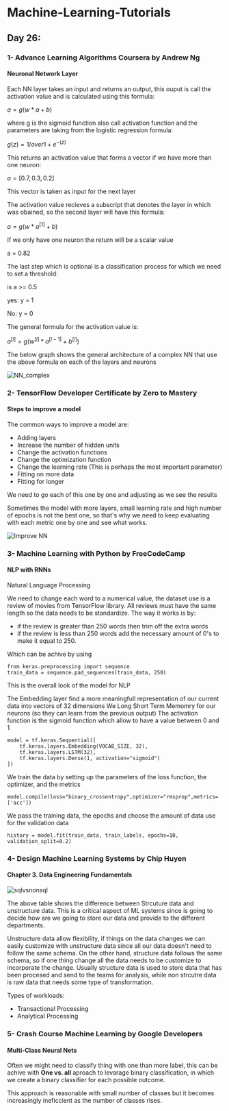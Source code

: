# Machine-Learning-Tutorials

## Day 26:

### 1- Advance Learning Algorithms Coursera by Andrew Ng

#### Neuronal Network Layer

Each NN layer takes an input and returns an output, this ouput is call the activation value and is calculated using this formula:

$a = g(w * a + b)$

where g is the sigmoid function also call activation function and the parameters are taking from the logistic regression formula:

$g(z) = 1/over 1 + e^{-(z)}$

This returns an activation value that forms a vector if we have more than one neuron:

$a = [0.7, 0.3, 0.2]$

This vector is taken as input for the next layer

The activation value recieves a subscript that denotes the layer in which was obained, so the second layer will have this formula:

$a = g(w * a^{[1]} + b)$

If we only have one neuron the return will be a scalar value 

a = 0.82

The last step which is optional is a classification process for which we need to set a threshold:

is a >= 0.5

yes: y = 1

No: y = 0

The general formula for the activation value is:

$a^{[l]} = g(w^{[l]} * a^{[l-1]} + b^{[l]})$

The below graph shows the general architecture of a complex NN that use the above formula on each of the layers and neurons

![NN_complex](https://user-images.githubusercontent.com/46135649/182147605-17f0f0b9-5c70-4dbb-91a7-e73da330be19.png)


### 2- TensorFlow Developer Certificate by Zero to Mastery

#### Steps to improve a model

The common ways to improve a model are:

- Adding layers
- Increase the number of hidden units
- Change the activation functions
- Change the optimization function
- Change the learning rate (This is perhaps the most important parameter)
- Fitting on more data
- Fitting for longer

We need to go each of this one by one and adjusting as we see the results

Sometimes the model with more layers, small learning rate and high number of epochs is not the best one, so that's why we need to keep evaluating with each metric one by one and see what works. 

![Improve NN](https://user-images.githubusercontent.com/46135649/182184699-d1f67197-190d-44ff-876a-6b50f40b1d2c.png)


### 3- Machine Learning with Python by FreeCodeCamp

#### NLP with RNNs

Natural Language Processing

We need to change each word to a numerical value, the dataset use is a review of movies from TensorFlow library. All reviews must have the same length so the data needs to be standardize. The way it works is by:

- if the review is greater than 250 words then trim off the extra words
- if the review is less than 250 words add the necessary amount of 0's to make it equal to 250.

Which can be achive by using 
```
from keras.preprocessing import sequence
train_data = sequence.pad_sequences(train_data, 250)
```
This is the overall look of the model for NLP

The Embedding layer find a more meaningfull representation of our current data into vectors of 32 dimensions
We Long Short Term Memomry for our neurons (so they can learn from the previous output)
The activation function is the sigmoid function which allow to have a value between 0 and 1

```
model = tf.keras.Sequential([
    tf.keras.layers.Embedding(VOCAB_SIZE, 32),
    tf.keras.layers.LSTM(32),
    tf.keras.layers.Dense(1, activation="sigmoid")
])
```

We train the data by setting up the parameters of the loss function, the optimizer, and the metrics

```
model.compile(loss="binary_crossentropy",optimizer="rmsprop",metrics=['acc'])
```

We pass the training data, the epochs and choose the amount of data use for the validation data

```
history = model.fit(train_data, train_labels, epochs=10, validation_split=0.2)
```

### 4- Design Machine Learning Systems by Chip Huyen

#### Chapter 3. Data Engineering Fundamentals

![sqlvsnonsql](https://user-images.githubusercontent.com/46135649/182207369-f9e019e7-d8c3-4c18-9c5c-314ab068ef50.png)

The above table shows the difference between Strcuture data and unstructure data. This is a critical aspect of ML systems since is going to decide how are we going to store our data and provide to the different departments. 

Unstructure data allow flexibility, if things on the data changes we can easily customize with unstructure data since all our data doesn't need to follow the same schema. On the other hand, structure data follows the same schema, so if one thing change all the data needs to be customize to incorporate the change. Usually structure data is used to store data that has been procesed and send to the teams for analysis, while non strcutre data is raw data that needs some type of transformation. 


Types of workloads:
- Transactional Processing
- Analytical Processing


### 5- Crash Course Machine Learning by Google Developers 

#### Multi-Class Neural Nets

Often we might need to classify thing with one than more label, this can be achive with **One vs. all** aproach to levarage binary classification, in which we create a binary classifier for each possible outcome. 

This approach is reasonable with small number of classes but it becomes increasingly ineficcient as the number of classes rises. 












